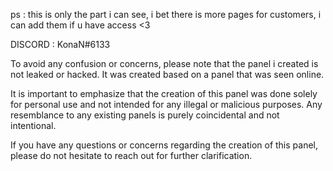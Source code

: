 ps : this is only the part i can see, i bet there is more pages for customers, i can add them if u have access <3

DISCORD : KonaN#6133

To avoid any confusion or concerns, please note that the panel i created is not leaked or hacked. It was created based on a panel that was seen online.

It is important to emphasize that the creation of this panel was done solely for personal use and not intended for any illegal or malicious purposes. Any resemblance to any existing panels is purely coincidental and not intentional.

If you have any questions or concerns regarding the creation of this panel, please do not hesitate to reach out for further clarification.
